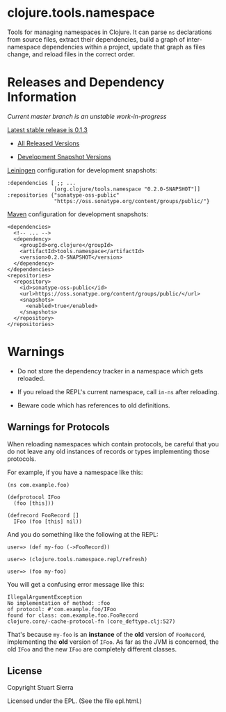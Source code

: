clojure.tools.namespace
========================================

Tools for managing namespaces in Clojure. It can parse `ns`
declarations from source files, extract their dependencies, build a
graph of inter-namespace dependencies within a project, update that
graph as files change, and reload files in the correct order.


Releases and Dependency Information
========================================

*Current master branch is an unstable work-in-progress*

[Latest stable release is 0.1.3](https://github.com/clojure/tools.namespace/tree/tools.namespace-0.1.3)

* [All Released Versions](http://search.maven.org/#search%7Cgav%7C1%7Cg%3A%22org.clojure%22%20AND%20a%3A%22tools.namespace%22)

* [Development Snapshot Versions](https://oss.sonatype.org/index.html#nexus-search;gav~org.clojure~tools.namespace~~~)

[Leiningen](https://github.com/technomancy/leiningen) configuration for development snapshots:

    :dependencies [ ;; ...
                   [org.clojure/tools.namespace "0.2.0-SNAPSHOT"]]
    :repositories {"sonatype-oss-public"
                   "https://oss.sonatype.org/content/groups/public/"}

[Maven](http://maven.apache.org/) configuration for development snapshots:

    <dependencies>
      <!-- ... -->
      <dependency>
        <groupId>org.clojure</groupId>
        <artifactId>tools.namespace</artifactId>
        <version>0.2.0-SNAPSHOT</version>
      </dependency>
    </dependencies>
    <repositories>
      <repository>
        <id>sonatype-oss-public</id>
        <url>https://oss.sonatype.org/content/groups/public/</url>
        <snapshots>
          <enabled>true</enabled>
        </snapshots>
      </repository>
    </repositories>


Warnings
========================================

* Do not store the dependency tracker in a namespace which gets reloaded.

* If you reload the REPL's current namespace, call `in-ns` after reloading.

* Beware code which has references to old definitions.


Warnings for Protocols
----------------------

When reloading namespaces which contain protocols, be careful that you
do not leave any old instances of records or types implementing those
protocols.

For example, if you have a namespace like this:

    (ns com.example.foo)
    
    (defprotocol IFoo
      (foo [this]))
    
    (defrecord FooRecord []
      IFoo (foo [this] nil))

And you do something like the following at the REPL:

    user=> (def my-foo (->FooRecord))

    user=> (clojure.tools.namespace.repl/refresh)

    user=> (foo my-foo)

You will get a confusing error message like this:

    IllegalArgumentException
    No implementation of method: :foo
    of protocol: #'com.example.foo/IFoo
    found for class: com.example.foo.FooRecord
    clojure.core/-cache-protocol-fn (core_deftype.clj:527)

That's because `my-foo` is an **instance** of the **old** version of
`FooRecord`, implementing the **old** version of `IFoo`. As far as the
JVM is concerned, the old `IFoo` and the new `IFoo` are completely
different classes.



## License

Copyright Stuart Sierra

Licensed under the EPL. (See the file epl.html.)

